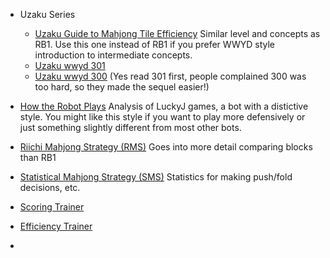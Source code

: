 * Uzaku Series
  * [Uzaku Guide to Mahjong Tile Efficiency](https://files.riichi.moe/mjg/books%20(en)/Tile%20Efficiency%20%28wwyd-chan%203%29.pdf) Similar level and concepts as RB1. Use this one instead of RB1 if you prefer WWYD style introduction to intermediate concepts.
  * [Uzaku wwyd 301](https://files.riichi.moe/mjg/books%20(en)/300%20Established%20Practice%20Which%20to%20cut%20%28wwyd-chan%201%29.pdf)
  * [Uzaku wwyd 300](https://files.riichi.moe/mjg/books%20(en)/300%20Established%20Practice%20Which%20to%20cut%20%28wwyd-chan%201%29.pdf) (Yes read 301 first, people complained 300 was too hard, so they made the sequel easier!)
* [How the Robot Plays](https://drive.google.com/file/d/1OCiBYLiPFzkbJI0aRsw4qVVh3uH-u1v2/view?usp=sharing) Analysis of LuckyJ games, a bot with a distictive style. You might like this style if you want to play more defensively or just something slightly different from most other bots.
* [Riichi Mahjong Strategy (RMS)](https://files.riichi.moe/mjg/books%20(en)/Riichi%20Mahjong%20Strategy%20%28rms%29.pdf) Goes into more detail comparing blocks than RB1
* [Statistical Mahjong Strategy (SMS)](https://files.riichi.moe/mjg/books%20(en)/Statistical%20Mahjong%20Strategy%20%28sms%29.pdf) Statistics for making push/fold decisions, etc.

* [Scoring Trainer](https://scoringtrainer.konbamwa.net/)
* [Efficiency Trainer](https://euophrys.itch.io/mahjong-efficiency-trainer)
* 